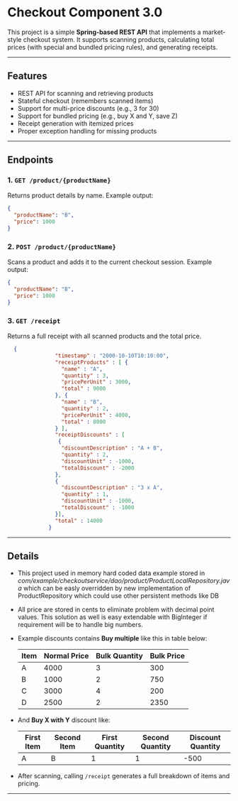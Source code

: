 #  Checkout Component 3.0

This project is a simple **Spring-based REST API** that implements a market-style checkout system. It supports scanning products, calculating total prices (with special and bundled pricing rules), and generating receipts.

---

##  Features

-  REST API for scanning and retrieving products
-  Stateful checkout (remembers scanned items)
-  Support for multi-price discounts (e.g., 3 for 30)
-  Support for bundled pricing (e.g., buy X and Y, save Z)
-  Receipt generation with itemized prices
-  Proper exception handling for missing products

---

##  Endpoints

### 1. `GET /product/{productName}`
Returns product details by name.
Example output:
```json 
{
  "productName": "B",
  "price": 1000
}
```


### 2. `POST /product/{productName}`
Scans a product and adds it to the current checkout session.
Example output:
```json 
{
  "productName": "B",
  "price": 1000
}
```

### 3. `GET /receipt`
Returns a full receipt with all scanned products and the total price.
```json
  {
               "timestamp" : "2000-10-10T10:10:00",
               "receiptProducts" : [ {
                 "name" : "A",
                 "quantity" : 3,
                 "pricePerUnit" : 3000,
                 "total" : 9000
               }, {
                 "name" : "B",
                 "quantity" : 2,
                 "pricePerUnit" : 4000,
                 "total" : 8000
               } ],
               "receiptDiscounts" : [
                {
                 "discountDescription" : "A + B",
                 "quantity" : 2,
                 "discountUnit" : -1000,
                 "totalDiscount" : -2000
               },
               {
                 "discountDescription" : "3 x A",
                 "quantity" : 1,
                 "discountUnit" : -1000,
                 "totalDiscount" : -1000
               }],
               "total" : 14000
             }
```
---

## Details


- This project used in memory hard coded data example stored in _com/example/checkoutservice/dao/product/ProductLocalRepository.java_ which can be easly overridden by new implementation of ProductRepository which could use other persistent methods like DB
- All price are stored in cents to eliminate problem with decimal point values. This solution as well is easy extendable with BigInteger if requirement will be to handle big numbers.



- Example discounts contains **Buy multiple** like this in table below:

  | Item | Normal Price | Bulk Quantity | Bulk Price |
    |------|--------------|----------------|------------|
  | A    | 4000         | 3              | 300        |
  | B    | 1000         | 2              | 750        |
  | C    | 3000         | 4              | 200        |
  | D    | 2500         | 2              | 2350       |

- And **Buy X with Y** discount like:

  | First Item | Second Item | First Quantity | Second Quantity | Discount Quantity |
  |------------|-------------|----------------|-----------------|------------------|
  | A          | B           | 1              | 1               | -500             |


- After scanning, calling `/receipt` generates a full breakdown of items and pricing.

---

